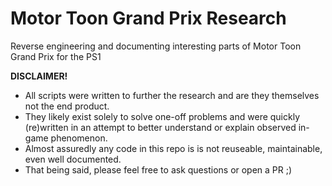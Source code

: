 # Motor Toon Grand Prix Research
Reverse engineering and documenting interesting parts of Motor Toon Grand Prix for the PS1

**DISCLAIMER!**

* All scripts were written to further the research and are they themselves not the end product.
* They likely exist solely to solve one-off problems and were quickly (re)written in an attempt to better understand or explain observed in-game phenomenon.
* Almost assuredly any code in this repo is is not reuseable, maintainable, even well documented.
* That being said, please feel free to ask questions or open a PR ;)